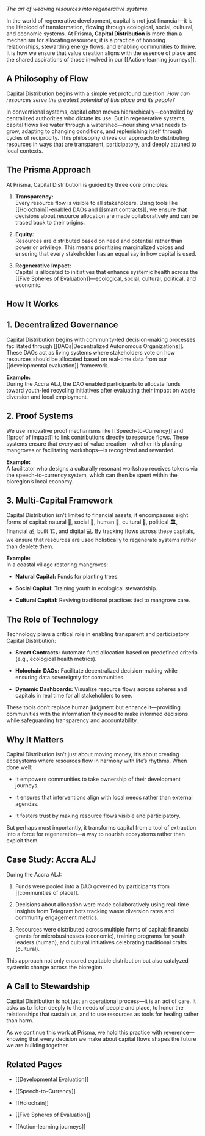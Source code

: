_The art of weaving resources into regenerative systems._

In the world of regenerative development, capital is not just financial—it is the lifeblood of transformation, flowing through ecological, social, cultural, and economic systems. At Prisma, **Capital Distribution** is more than a mechanism for allocating resources; it is a practice of honoring relationships, stewarding energy flows, and enabling communities to thrive. It is how we ensure that value creation aligns with the essence of place and the shared aspirations of those involved in our [[Action-learning journeys]].

## **A Philosophy of Flow**

Capital Distribution begins with a simple yet profound question: _How can resources serve the greatest potential of this place and its people?_

In conventional systems, capital often moves hierarchically—controlled by centralized authorities who dictate its use. But in regenerative systems, capital flows like water through a watershed—nourishing what needs to grow, adapting to changing conditions, and replenishing itself through cycles of reciprocity. This philosophy drives our approach to distributing resources in ways that are transparent, participatory, and deeply attuned to local contexts.

## **The Prisma Approach**

At Prisma, Capital Distribution is guided by three core principles:

1. **Transparency:**  
    Every resource flow is visible to all stakeholders. Using tools like [[Holochain]]-enabled DAOs and [[smart contracts]], we ensure that decisions about resource allocation are made collaboratively and can be traced back to their origins.
    
2. **Equity:**  
    Resources are distributed based on need and potential rather than power or privilege. This means prioritizing marginalized voices and ensuring that every stakeholder has an equal say in how capital is used.
    
3. **Regenerative Impact:**  
    Capital is allocated to initiatives that enhance systemic health across the [[Five Spheres of Evaluation]]—ecological, social, cultural, political, and economic.
    

## **How It Works**

## 1. Decentralized Governance

Capital Distribution begins with community-led decision-making processes facilitated through [[DAOs|Decentralized Autonomous Organizations]]. These DAOs act as living systems where stakeholders vote on how resources should be allocated based on real-time data from our [[developmental evaluation]] framework.

**Example:**  
During the Accra ALJ, the DAO enabled participants to allocate funds toward youth-led recycling initiatives after evaluating their impact on waste diversion and local employment.

## 2. Proof Systems

We use innovative proof mechanisms like [[Speech-to-Currency]] and [[proof of impact]] to link contributions directly to resource flows. These systems ensure that every act of value creation—whether it’s planting mangroves or facilitating workshops—is recognized and rewarded.

**Example:**  
A facilitator who designs a culturally resonant workshop receives tokens via the speech-to-currency system, which can then be spent within the bioregion’s local economy.

## 3. Multi-Capital Framework

Capital Distribution isn’t limited to financial assets; it encompasses eight forms of capital: natural 🌱, social 👥, human 🧠, cultural 🎨, political 🏛️, financial 💰, built 🏗️, and digital 💻. By tracking flows across these capitals, we ensure that resources are used holistically to regenerate systems rather than deplete them.

**Example:**  
In a coastal village restoring mangroves:

- **Natural Capital:** Funds for planting trees.
    
- **Social Capital:** Training youth in ecological stewardship.
    
- **Cultural Capital:** Reviving traditional practices tied to mangrove care.
    

## **The Role of Technology**

Technology plays a critical role in enabling transparent and participatory Capital Distribution:

- **Smart Contracts:** Automate fund allocation based on predefined criteria (e.g., ecological health metrics).
    
- **Holochain DAOs:** Facilitate decentralized decision-making while ensuring data sovereignty for communities.
    
- **Dynamic Dashboards:** Visualize resource flows across spheres and capitals in real time for all stakeholders to see.
    

These tools don’t replace human judgment but enhance it—providing communities with the information they need to make informed decisions while safeguarding transparency and accountability.

## **Why It Matters**

Capital Distribution isn’t just about moving money; it’s about creating ecosystems where resources flow in harmony with life’s rhythms. When done well:

- It empowers communities to take ownership of their development journeys.
    
- It ensures that interventions align with local needs rather than external agendas.
    
- It fosters trust by making resource flows visible and participatory.
    

But perhaps most importantly, it transforms capital from a tool of extraction into a force for regeneration—a way to nourish ecosystems rather than exploit them.

## **Case Study: Accra ALJ**

During the Accra ALJ:

1. Funds were pooled into a DAO governed by participants from [[communities of place]].
    
2. Decisions about allocation were made collaboratively using real-time insights from Telegram bots tracking waste diversion rates and community engagement metrics.
    
3. Resources were distributed across multiple forms of capital: financial grants for microbusinesses (economic), training programs for youth leaders (human), and cultural initiatives celebrating traditional crafts (cultural).
    

This approach not only ensured equitable distribution but also catalyzed systemic change across the bioregion.

## **A Call to Stewardship**

Capital Distribution is not just an operational process—it is an act of care. It asks us to listen deeply to the needs of people and place, to honor the relationships that sustain us, and to use resources as tools for healing rather than harm.

As we continue this work at Prisma, we hold this practice with reverence—knowing that every decision we make about capital flows shapes the future we are building together.

## **Related Pages**

- [[Developmental Evaluation]]
    
- [[Speech-to-Currency]]
    
- [[Holochain]]
    
- [[Five Spheres of Evaluation]]
    
- [[Action-learning journeys]]